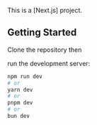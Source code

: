 This is a [Next.js] project.
## Getting Started

Clone the repository then

run the development server:

```bash
npm run dev
# or
yarn dev
# or
pnpm dev
# or
bun dev
```



